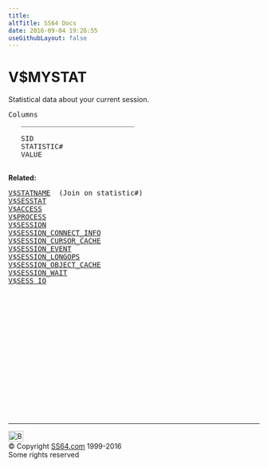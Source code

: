```yaml
---
title:
altTitle: SS64 Docs
date: 2016-09-04 19:26:55
useGithubLayout: false
---
```

<!-- #BeginLibraryItem "/Library/head_orav.lbi" --><!-- #EndLibraryItem --><h1>V$MYSTAT </h1>  
 <p> Statistical data about your current session.</p> 
 
<pre>Columns
   ___________________________
 
   SID
   STATISTIC#
   VALUE

</pre>
<p><b>Related:</b></p>
<pre><a href="V$STATNAME.html">V$STATNAME</a>  (Join on statistic#)
<a href="V$SESSTAT.html">V$SESSTAT</a>
<a href="V$ACCESS.html">V$ACCESS</a>
<a href="V$PROCESS.html">V$PROCESS</a>		
<a href="V$SESSION.html">V$SESSION</a>
<a href="V$SESSION_CONNECT_INFO.html">V$SESSION_CONNECT_INFO</a> 
<a href="V$SESSION_CURSOR_CACHE.html">V$SESSION_CURSOR_CACHE</a> 
<a href="V$SESSION_EVENT.html">V$SESSION_EVENT</a> 
<a href="V$SESSION_LONGOPS.html">V$SESSION_LONGOPS</a> 
<a href="V$SESSION_OBJECT_CACHE.html">V$SESSION_OBJECT_CACHE</a> 
<a href="V$SESSION_WAIT.html">V$SESSION_WAIT</a> 
<a href="V$SESS_IO.html">V$SESS_IO</a> </pre><!-- #BeginLibraryItem "/Library/foot_orad.lbi" --><p>
<!-- oracle-footer -->
<ins class="adsbygoogle" style="display:inline-block;width:300px;height:250px" data-ad-client="ca-pub-6140977852749469" data-ad-slot="4275490898"></ins>
<script>
(adsbygoogle = window.adsbygoogle || []).push({});
</script></p>
<hr>
<div id="bl" class="footer"><a href="V$MYSTAT.html#"><img src="../images/top.png" width="30" height="22" alt="Back to the Top"></a></div>
<div id="br" class="footer, tagline">© Copyright <a href="../index.html">SS64.com</a> 1999-2016<br>
Some rights reserved</div>
<!-- #EndLibraryItem -->

